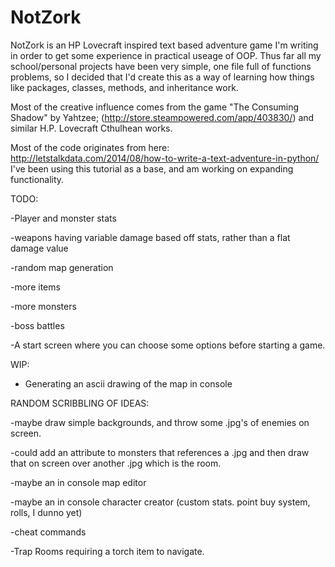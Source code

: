 # NotZork
NotZork is an HP Lovecraft inspired text based adventure game I'm writing in order to get some experience in 
practical useage of OOP. Thus far all my school/personal projects have been very simple, one file full of 
functions problems, so I decided that I'd create this as a way of learning how things like packages, classes, 
methods, and inheritance work.

Most of the creative influence comes from the game "The Consuming Shadow" by Yahtzee; (http://store.steampowered.com/app/403830/)
and similar H.P. Lovecraft Cthulhean works. 

Most of the code originates from here: http://letstalkdata.com/2014/08/how-to-write-a-text-adventure-in-python/
I've been using this tutorial as a base, and am working on expanding functionality.

TODO:

-Player and monster stats

-weapons having variable damage based off stats, rather than a flat damage value

-random map generation

-more items

-more monsters

-boss battles

-A start screen where you can choose some options before starting a game.

WIP:

- Generating an ascii drawing of the map in console


RANDOM SCRIBBLING OF IDEAS:

-maybe draw simple backgrounds, and throw some .jpg's of enemies on screen.

-could add an attribute to monsters that references a .jpg and then draw that on screen over another .jpg which is the room.

-maybe an in console map editor

-maybe an in console character creator (custom stats. point buy system, rolls, I dunno yet)

-cheat commands

-Trap Rooms requiring a torch item to navigate.

